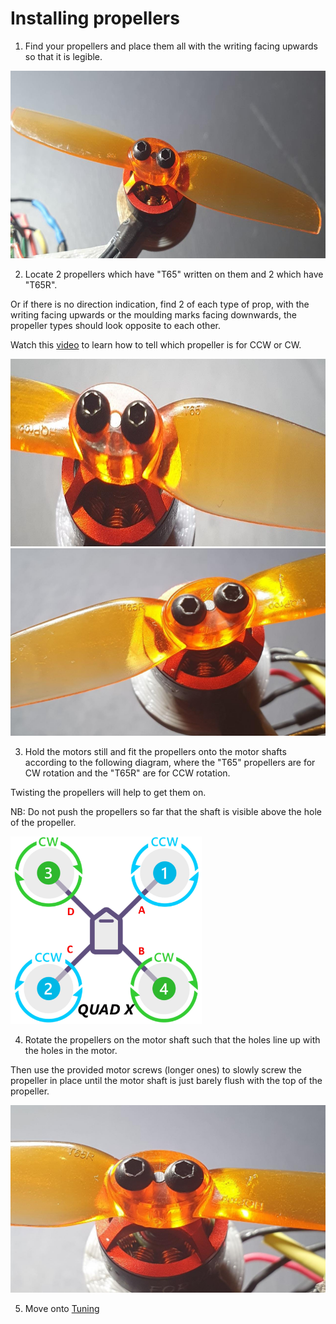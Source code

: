 # Installing propellers

1. Find your propellers and place them all with the writing facing upwards so that it is legible.

<img src="/./Images/Instructions/top.jpeg" height="300">

2. Locate 2 propellers which have "T65" written on them and 2 which have "T65R". 

Or if there is no direction indication, find 2 of each type of prop, with the writing facing upwards or the moulding marks facing downwards, the propeller types should look opposite to each other.

Watch this [video](https://www.youtube.com/watch?v=nc1QG_Njo7Y&t=238s&ab_channel=JoshuaBardwell) to learn how to tell which propeller is for CCW or CW.

<img src="/./Images/Instructions/t65.jpeg" height="300"> <img src="/./Images/Instructions/t65r.jpeg" height="300">

3. Hold the motors still and fit the propellers onto the motor shafts according to the following diagram, where the "T65" propellers are for CW rotation and the "T65R" are for CCW rotation.

Twisting the propellers will help to get them on. 

NB: Do not push the propellers so far that the shaft is visible above the hole of the propeller.

<img src="/./Images/Instructions/motororder.jpg" height="300">

4. Rotate the propellers on the motor shaft such that the holes line up with the holes in the motor.

Then use the provided motor screws (longer ones) to slowly screw the propeller in place until the motor shaft is just barely flush with the top of the propeller.

<img src="/./Images/Instructions/screw.jpeg" height="300"> 

5. Move onto [Tuning](./tune.md)
